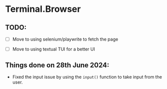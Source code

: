 # Terminal.Browser

## TODO:
- [ ] Move to using selenium/playwrite to fetch the page
- [ ] Move to using textual TUI for a better UI


## Things done on 28th June 2024:
- Fixed the input issue by using the `input()` function to take input from the user.
